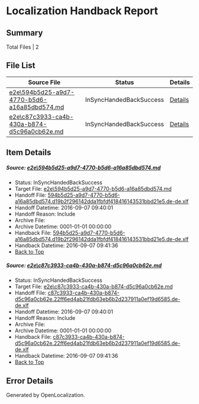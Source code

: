 # <a name='report-top'></a> Localization Handback Report

## Summary
 Total Files | 2

## File List
 Source File | Status | Details 
 ----------- | ------ | ------- 
 [e2e\594b5d25-a9d7-4770-b5d6-a16a85dbd574.md](https://github.com/OpenLocalizationTestOrg/ol-test0/blob/f3fea4bd994ffd600339ea067d7e22e913f85a31/e2e/594b5d25-a9d7-4770-b5d6-a16a85dbd574.md) | InSyncHandedBackSuccess | [Details](#e7ee422a8396825fb5f489d68f274e025b6f54e11)
 [e2e\c87c3933-ca4b-430a-b874-d5c96a0cb62e.md](https://github.com/OpenLocalizationTestOrg/ol-test0/blob/f3fea4bd994ffd600339ea067d7e22e913f85a31/e2e/c87c3933-ca4b-430a-b874-d5c96a0cb62e.md) | InSyncHandedBackSuccess | [Details](#500f25287c4e08f7fbd2d85931d1b57c6263e0202)

## Item Details
##### <a name='e7ee422a8396825fb5f489d68f274e025b6f54e11'></a> Source: [e2e\594b5d25-a9d7-4770-b5d6-a16a85dbd574.md](https://github.com/OpenLocalizationTestOrg/ol-test0/blob/f3fea4bd994ffd600339ea067d7e22e913f85a31/e2e/594b5d25-a9d7-4770-b5d6-a16a85dbd574.md)
* Status: InSyncHandedBackSuccess
* Target File: [e2e\594b5d25-a9d7-4770-b5d6-a16a85dbd574.md](https://github.com/OpenLocalizationTestOrg/ol-test0-dede/blob/442d7b07ab93500bc29e135ac4dd5b8688c17111/e2e/594b5d25-a9d7-4770-b5d6-a16a85dbd574.md)
* Handoff File: [594b5d25-a9d7-4770-b5d6-a16a85dbd574.d19b2f296142dda1fbfdf418416143531bbd21e5.de-de.xlf](https://github.com/OpenLocalizationTestOrg/ol-test0-handoff/blob/191574a9b0fa5cbdb01341d9977dfabd5148a4aa/ol-handoff/OpenLocalizationTestOrg/ol-test0-dede/yuwzho/ht/594b5d25-a9d7-4770-b5d6-a16a85dbd574.d19b2f296142dda1fbfdf418416143531bbd21e5.de-de.xlf)
* Handoff Datetime: 2016-09-07 09:40:01
* Handoff Reason: Include
* Archive File: 
* Archive Datetime: 0001-01-01 00:00:00
* Handback File: [594b5d25-a9d7-4770-b5d6-a16a85dbd574.d19b2f296142dda1fbfdf418416143531bbd21e5.de-de.xlf](https://github.com/OpenLocalizationTestOrg/ol-test0-handback/blob/4a20373a766cb01a852408bfe87e9386a641c6c4/ol-handback/OpenLocalizationTestOrg/ol-test0-dede/yuwzho/ht/594b5d25-a9d7-4770-b5d6-a16a85dbd574.d19b2f296142dda1fbfdf418416143531bbd21e5.de-de.xlf)
* Handback Datetime: 2016-09-07 09:41:36
* [Back to Top](#report-top)

##### <a name='500f25287c4e08f7fbd2d85931d1b57c6263e0202'></a> Source: [e2e\c87c3933-ca4b-430a-b874-d5c96a0cb62e.md](https://github.com/OpenLocalizationTestOrg/ol-test0/blob/f3fea4bd994ffd600339ea067d7e22e913f85a31/e2e/c87c3933-ca4b-430a-b874-d5c96a0cb62e.md)
* Status: InSyncHandedBackSuccess
* Target File: [e2e\c87c3933-ca4b-430a-b874-d5c96a0cb62e.md](https://github.com/OpenLocalizationTestOrg/ol-test0-dede/blob/442d7b07ab93500bc29e135ac4dd5b8688c17111/e2e/c87c3933-ca4b-430a-b874-d5c96a0cb62e.md)
* Handoff File: [c87c3933-ca4b-430a-b874-d5c96a0cb62e.22ff6ed4ab21fdb63eb6b2d237911a0ef19d6585.de-de.xlf](https://github.com/OpenLocalizationTestOrg/ol-test0-handoff/blob/191574a9b0fa5cbdb01341d9977dfabd5148a4aa/ol-handoff/OpenLocalizationTestOrg/ol-test0-dede/yuwzho/ht/c87c3933-ca4b-430a-b874-d5c96a0cb62e.22ff6ed4ab21fdb63eb6b2d237911a0ef19d6585.de-de.xlf)
* Handoff Datetime: 2016-09-07 09:40:01
* Handoff Reason: Include
* Archive File: 
* Archive Datetime: 0001-01-01 00:00:00
* Handback File: [c87c3933-ca4b-430a-b874-d5c96a0cb62e.22ff6ed4ab21fdb63eb6b2d237911a0ef19d6585.de-de.xlf](https://github.com/OpenLocalizationTestOrg/ol-test0-handback/blob/4a20373a766cb01a852408bfe87e9386a641c6c4/ol-handback/OpenLocalizationTestOrg/ol-test0-dede/yuwzho/ht/c87c3933-ca4b-430a-b874-d5c96a0cb62e.22ff6ed4ab21fdb63eb6b2d237911a0ef19d6585.de-de.xlf)
* Handback Datetime: 2016-09-07 09:41:36
* [Back to Top](#report-top)


## Error Details

Generated by OpenLocalization.
